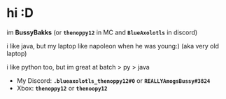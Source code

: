 # hi :D
im **BussyBakks** (or **``thenoppy12``** in MC and **``BlueAxolotls``** in discord)

i like java, but my laptop like napoleon when he was young:) (aka very old laptop)

i like python too, but im great at batch > py > java

* My Discord: **``.blueaxolotls_thenoppy12#0``** or **``REALLYAmogsBussy#3824``**
* Xbox: **``thenoppy12``** or **``thenoopy12``**
